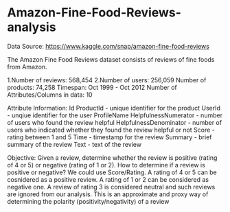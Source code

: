 # Amazon-Fine-Food-Reviews-analysis
Data Source: https://www.kaggle.com/snap/amazon-fine-food-reviews

The Amazon Fine Food Reviews dataset consists of reviews of fine foods from Amazon.

1.Number of reviews: 568,454
2.Number of users: 256,059
Number of products: 74,258
Timespan: Oct 1999 - Oct 2012
Number of Attributes/Columns in data: 10

Attribute Information:
Id
ProductId - unique identifier for the product
UserId - unqiue identifier for the user
ProfileName
HelpfulnessNumerator - number of users who found the review helpful
HelpfulnessDenominator - number of users who indicated whether they found the review helpful or not
Score - rating between 1 and 5
Time - timestamp for the review
Summary - brief summary of the review
Text - text of the review

Objective:
Given a review, determine whether the review is positive (rating of 4 or 5) or negative (rating of 1 or 2).
How to determine if a review is positive or negative?
We could use Score/Rating. 
A rating of 4 or 5 can be cosnidered as a positive review. 
A rating of 1 or 2 can be considered as negative one. 
A review of rating 3 is considered neutral and such reviews are ignored from our analysis. 
This is an approximate and proxy way of determining the polarity (positivity/negativity) of a review
